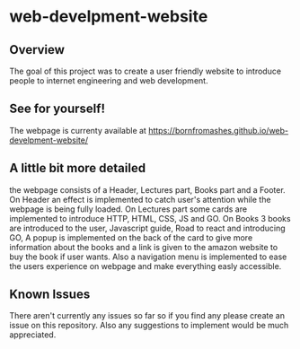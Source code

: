# web-develpment-website

## Overview
The goal of this project was to create a user friendly website to introduce people to internet engineering and web development.

## See for yourself!
The webpage is currenty available at https://bornfromashes.github.io/web-develpment-website/

## A little bit more detailed
the webpage consists of a Header, Lectures part, Books part and a Footer.
On Header an effect is implemented to catch user's attention while the webpage is being fully loaded.
On Lectures part some cards are implemented to introduce HTTP, HTML, CSS, JS and GO.
On Books 3 books are introduced to the user, Javascript guide, Road to react and introducing GO, A popup is implemented on the back of the card to give more information about the books and a link is given to the amazon website to buy the book if user wants.
Also a navigation menu is implemented to ease the users experience on webpage and make everything easly accessible.

## Known Issues
There aren't currently any issues so far so if you find any please create an issue on this repository.
Also any suggestions to implement would be much appreciated.
